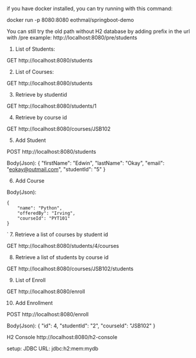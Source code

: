 if you have docker installed, you can try running with this command:

docker run -p 8080:8080 eothmal/springboot-demo

You can still try the old path without H2 database by adding prefix in the url with /pre
    example: http://localhost:8080/pre/students

1. List of Students:

GET http://localhost:8080/students

2. List of Courses:

GET http://localhost:8080/students

3. Retrieve by studentid

GET http://localhost:8080/students/1

4. Retrieve by course id

GET http://localhost:8080/courses/JSB102

5. Add Student

POST http://localhost:8080/students

Body(Json):
 {
        "firstName": "Edwin",
        "lastName": "Okay",
        "email": "eokay@outmail.com",
        "studentId": "5"
    }

6. Add Course

Body(Json):

    {
        "name": "Python",
        "offeredBy": "Irving",
        "courseId": "PYT101"
    }
`
7. Retrieve a list of courses by student id

GET http://localhost:8080/students/4/courses

8. Retrieve a list of students by course id

GET http://localhost:8080/courses/JSB102/students

9. List of Enroll 

GET http://localhost:8080/enroll

10. Add Enrollment

POST http://localhost:8080/enroll

Body(Json):
 {
     "id": 4,
        "studentId": "2",
        "courseId": "JSB102"
    }



H2 Console
http://localhost:8080/h2-console

setup:
JDBC URL: jdbc:h2:mem:mydb

